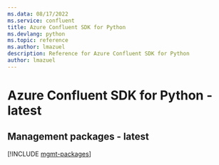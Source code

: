 ```yaml
---
ms.data: 08/17/2022
ms.service: confluent
title: Azure Confluent SDK for Python
ms.devlang: python
ms.topic: reference
ms.author: lmazuel
description: Reference for Azure Confluent SDK for Python
author: lmazuel
---
```

# Azure Confluent SDK for Python - latest

## Management packages - latest
[!INCLUDE [mgmt-packages](confluent-mgmt-index.md)]